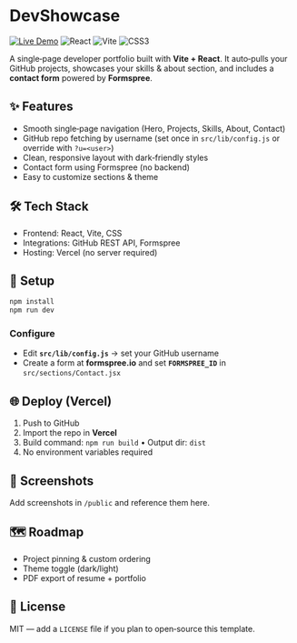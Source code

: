 # DevShowcase

[![Live Demo](https://img.shields.io/badge/demo-online-green.svg)](https://devshowcase.vercel.app)
![React](https://img.shields.io/badge/React-20232A?logo=react&logoColor=61DAFB)
![Vite](https://img.shields.io/badge/Vite-646CFF?logo=vite&logoColor=white)
![CSS3](https://img.shields.io/badge/CSS3-1572B6?logo=css3&logoColor=white)

A single‑page developer portfolio built with **Vite + React**. It auto‑pulls your GitHub projects, showcases your skills & about section, and includes a **contact form** powered by **Formspree**.

## ✨ Features
- Smooth single‑page navigation (Hero, Projects, Skills, About, Contact)
- GitHub repo fetching by username (set once in `src/lib/config.js` or override with `?u=<user>`)
- Clean, responsive layout with dark‑friendly styles
- Contact form using Formspree (no backend)
- Easy to customize sections & theme

## 🛠 Tech Stack
- Frontend: React, Vite, CSS
- Integrations: GitHub REST API, Formspree
- Hosting: Vercel (no server required)

## 🔧 Setup
```bash
npm install
npm run dev
```

### Configure
- Edit **`src/lib/config.js`** → set your GitHub username
- Create a form at **formspree.io** and set **`FORMSPREE_ID`** in `src/sections/Contact.jsx`

## 🌐 Deploy (Vercel)
1. Push to GitHub
2. Import the repo in **Vercel**
3. Build command: `npm run build` • Output dir: `dist`
4. No environment variables required

## 📸 Screenshots
Add screenshots in `/public` and reference them here.

## 🗺 Roadmap
- Project pinning & custom ordering
- Theme toggle (dark/light)
- PDF export of resume + portfolio

## 📄 License
MIT — add a `LICENSE` file if you plan to open‑source this template.
